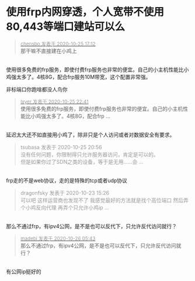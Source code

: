 # 使用frp内网穿透，个人宽带不使用80,443等端口建站可以么


<div class="quote"><blockquote><font size="2"><a href="https://www.hostloc.com/forum.php?mod=redirect&amp;goto=findpost&amp;pid=9350485&amp;ptid=757616" target="_blank"><font color="#999999">chensbo 发表于 2020-10-25 17:12</font></a></font><br />
那干嘛不直接建在小鸡上</blockquote></div><br />
使用很多免费的frp服务，即使付费frp服务也非常的便宜。自己的小主机性能比小鸡强太多了。4核8G，配合frp服务10M带宽，这个配置非常强。

非标端口你跑啥都没人鸟你

<div class="quote"><blockquote><font size="2"><a href="https://www.hostloc.com/forum.php?mod=redirect&amp;goto=findpost&amp;pid=9351656&amp;ptid=757616" target="_blank"><font color="#999999">lxyer 发表于 2020-10-25 22:41</font></a></font><br />
使用很多免费的frp服务，即使付费frp服务也非常的便宜。自己的小主机性能比小鸡强太多了。4核8G，配合frp ...</blockquote></div><br />
延迟太大还不如直接用小鸡了，除非只是个人访问或者对数据安全有要求。<br />


<div class="quote"><blockquote><font color="#999999">tsubasa 发表于 2020-10-25 20:56</font><br />
<font color="#999999">没有任何问题，你限制得只允许服务器访问，肯定是可以的。<br />
但是如果你过了SDN之类的设备，等于是无用……会 ...</font></blockquote></div><br />
frp走的不是web协议，走的是特殊的tcp或者udp协议

<div class="quote"><blockquote><font color="#999999">dragonfsky 发表于 2020-10-23 15:26</font><br />
<font color="#999999">可以吧 这样运营商也发现不了 我感觉最好的方法就是找个高位端口 然后弄个小鸡反向代理 再弄个只允许小鸡ip ...</font></blockquote></div><br />
那么不通过frp，有ipv4公网，是不是也可以反代下，只允许反代访问就行？

<div class="quote"><blockquote><font size="2"><a href="https://www.hostloc.com/forum.php?mod=redirect&amp;goto=findpost&amp;pid=9352180&amp;ptid=757616" target="_blank"><font color="#999999">madebi 发表于 2020-10-26 05:43</font></a></font><br />
那么不通过frp，有ipv4公网，是不是也可以反代下，只允许反代访问就行？</blockquote></div><br />
有公网ip挺好的
